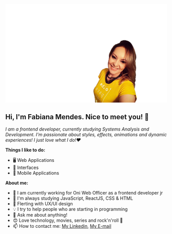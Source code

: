 <p align="center"><img src="./background.png" alt="cover" title="Fabi Mendes" border="0"></p>

## Hi, I'm Fabiana Mendes. Nice to meet you! 👋

*I am a frontend developer, currently studying Systems Analysis and Development. I'm passionate about styles, effects, animations and dynamic experiences! I just love what I do!❤️* 



**Things I like to do:**

- 🖥 Web Applications
- 🎨 Interfaces
- 📱 Mobile Applications


**About me:**

- 🔭 I am currently working for Oni Web Officer as a frontend developer jr
- 🌱 I'm always studying JavaScript, ReactJS, CSS & HTML 
- :heartbeat: Flerting with UX/UI design
- 💡 I try to help people who are starting in programming
- 💬 Ask me about anything!
- :heart_eyes: Love technology, movies, series and rock'n'roll :metal:
- 📫 How to contact me: [My Linkedin](https://www.linkedin.com/in/fabianamoreiramendes), [My E-mail](fabianamendesmg@yahoo.com.br)
